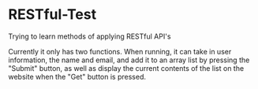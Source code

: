 # RESTful-Test
Trying to learn methods of applying RESTful API's

Currently it only has two functions. When running, it can take in user information, the name and email, and add it to an array list by pressing the "Submit" button, as well as display the current contents of the list on the website when the "Get" button is pressed.
